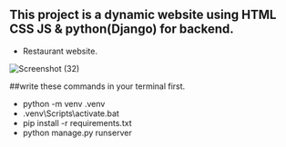 ## This project is a dynamic website using HTML CSS JS & python(Django) for backend.
* Restaurant website.

![Screenshot (32)](https://user-images.githubusercontent.com/95845593/223933154-987d3032-6bff-435a-a1f1-772c2c84f5f2.png)

##write these commands in your terminal first.
* python -m venv .venv
* .venv\Scripts\activate.bat
* pip install -r requirements.txt
* python manage.py runserver
